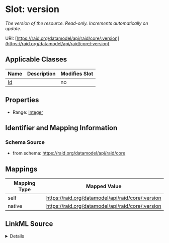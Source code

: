 

# Slot: version


_The version of the resource. Read-only. Increments automatically on update._





URI: [https://raid.org/datamodel/api/raid/core/:version](https://raid.org/datamodel/api/raid/core/:version)



<!-- no inheritance hierarchy -->





## Applicable Classes

| Name | Description | Modifies Slot |
| --- | --- | --- |
| [Id](Id.md) |  |  no  |







## Properties

* Range: [Integer](Integer.md)





## Identifier and Mapping Information







### Schema Source


* from schema: https://raid.org/datamodel/api/raid/core




## Mappings

| Mapping Type | Mapped Value |
| ---  | ---  |
| self | https://raid.org/datamodel/api/raid/core/:version |
| native | https://raid.org/datamodel/api/raid/core/:version |




## LinkML Source

<details>
```yaml
name: version
description: The version of the resource. Read-only. Increments automatically on update.
from_schema: https://raid.org/datamodel/api/raid/core
rank: 1000
alias: version
owner: Id
domain_of:
- Id
range: integer

```
</details>
